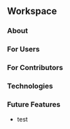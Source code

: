 ## Workspace

### About

### For Users

### For Contributors

### Technologies

### Future Features

- test
